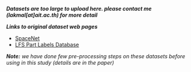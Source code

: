 
__*Datasets are too large to upload here. please contact me (lakmal[at]ait.ac.th) for more detail*__

__*Links to original dataset web pages*__
* [SpaceNet](https://spacenet.ai/)
* [LFS Part Labels Database](http://vis-www.cs.umass.edu/lfw/part_labels/)

*__Note:__ we have done few pre-processing steps on these datasets before using in this study (details are in the paper)*

